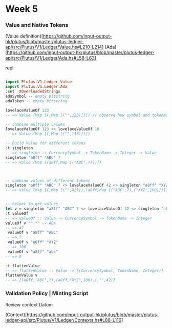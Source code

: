 # Week 5

### Value and Native Tokens

(Value definition)[https://github.com/input-output-hk/plutus/blob/master/plutus-ledger-api/src/Plutus/V1/Ledger/Value.hs#L210-L214]
(Ada)[https://github.com/input-output-hk/plutus/blob/master/plutus-ledger-api/src/Plutus/V1/Ledger/Ada.hs#L58-L63]

repl:

```haskell

import Plutus.V1.Ledger.Value
import Plutus.V1.Ledger.Ada
:set -XOverloadedStrings
adaSymbol -- empty bitstring
adaToken -- empty bitstring

lovelaceValueOf 123
-- => Value (Map [(,Map [("",123)])]) // observe how symbol and tokenName are empty

-- combine multiple values
lovelaceValueOf 123 <> lovelaceValueOf 10
-- => Value (Map [(,Map [("",133)])])

-- Build Value for different tokens
:t singleton
-- => singleton :: CurrencySymbol -> TokenName -> Integer -> Value
singleton "a8ff" "ABC" 7
-- => Value (Map [(a8ff,Map [("ABC",7)])])



-- combine values of different tokens
singleton "a8ff" "ABC" 7 <> lovelaceValueOf 42 <> singleton "a8ff" "XYZ" 100
-- => Value (Map [(,Map [("",42)]),(a8ff,Map [("ABC",7),("XYZ",100)])])


-- helper to get values
let v = singleton "a8ff" "ABC" 7 <> lovelaceValueOf 42 <> singleton "a8ff" "XYZ" 100
:t valueOf
-- => valueOf :: Value -> CurrencySymbol -> TokenName -> Integer
valueOf v "" "" -- ADA
-- => 42
 valueOf v "a8ff" "ABC"
-- => 7
 valueOf v "a8ff" "XYZ"
-- => 100
 valueOf v "a8ff" "abc"
-- => 0

:t flattenValue
-- => flattenValue :: Value -> [(CurrencySymbol, TokenName, Integer)]
flattenValue v
-- => [(a8ff,"ABC",7),(a8ff,"XYZ",100),(,"",42)]
```

### Validation Policy | Minting Script

Review context Datum

(Context)[https://github.com/input-output-hk/plutus/blob/master/plutus-ledger-api/src/Plutus/V1/Ledger/Contexts.hs#L88-L116]
